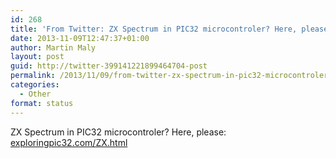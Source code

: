 ```yaml
---
id: 268
title: 'From Twitter: ZX Spectrum in PIC32 microcontroler? Here, please:&#8230;'
date: 2013-11-09T12:47:37+01:00
author: Martin Maly
layout: post
guid: http://twitter-399141221899464704-post
permalink: /2013/11/09/from-twitter-zx-spectrum-in-pic32-microcontroler-here-please/
categories:
  - Other
format: status
---
```

ZX Spectrum in PIC32 microcontroler? Here, please: [exploringpic32.com/ZX.html](http://www.exploringpic32.com/ZX.html)